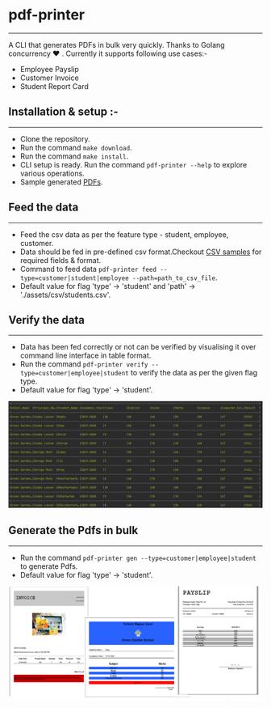 # pdf-printer
---
A CLI that generates PDFs in bulk very quickly. Thanks to Golang concurrency :heart: .
Currently it supports following use cases:-

* Employee Payslip
* Customer Invoice
* Student Report Card

## Installation & setup :-
---
* Clone the repository.
* Run the command `make download`.
* Run the command `make install`.
* CLI setup is ready. Run the command `pdf-printer --help` to explore various operations.
* Sample generated [PDFs](https://github.com/Harry-027/pdf-printer/tree/master/samplePdfs).

## Feed the data
---
* Feed the csv data as per the feature type - student, employee, customer.
* Data should be fed in pre-defined csv format.Checkout [CSV samples](https://github.com/Harry-027/pdf-printer/tree/master/assets/csv) for required fields & format.
* Command to feed data `pdf-printer feed --type=customer|student|employee --path=path_to_csv_file`.
* Default value for flag 'type' -> 'student' and 'path' -> './assets/csv/students.csv'.

## Verify the data
---
* Data has been fed correctly or not can be verified by visualising it over command line interface in table format.
* Run the command `pdf-printer verify --type=customer|employee|student` to verify the data as per the given flag type.
* Default value for flag 'type' -> 'student'.

![pdf-printer verify](https://github.com/Harry-027/pdf-printer/blob/master/screenshots/ui_table.PNG "pdf-printer verify")

## Generate the Pdfs in bulk
---
* Run the command `pdf-printer gen --type=customer|employee|student` to generate Pdfs.
* Default value for flag 'type' -> 'student'.

![pdf-printer gen](https://github.com/Harry-027/pdf-printer/blob/master/screenshots/pdfs.PNG "pdf-printer gen")


